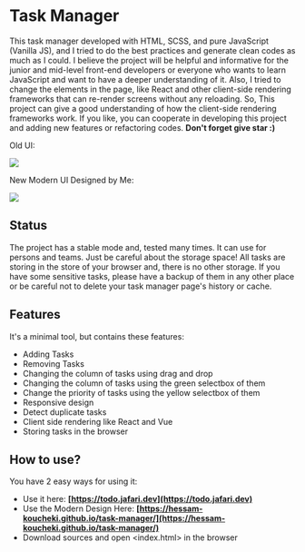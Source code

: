 # Task Manager

This task manager developed with HTML, SCSS, and pure JavaScript (Vanilla JS), and I tried to do the best practices and generate clean codes as much as I could. I believe the project will be helpful and informative for the junior and mid-level front-end developers or everyone who wants to learn JavaScript and want to have a deeper understanding of it. Also, I tried to change the elements in the page, like React and other client-side rendering frameworks that can re-render screens without any reloading. So, This project can give a good understanding of how the client-side rendering frameworks work. If you like, you can cooperate in developing this project and adding new features or refactoring codes. <strong>Don't forget give star :)</strong>

Old UI:
<p>
  <img src="https://user-images.githubusercontent.com/37804060/121263860-8201bb80-c8cb-11eb-8c7e-faa0c5bbf3b1.png" />
</p>

New Modern UI Designed by Me:
<p>
  <img src="https://user-images.githubusercontent.com/24957423/126587650-6fcdd0f2-e3b5-4986-8702-5763250f2274.jpg")
</p>


## Status
The project has a stable mode and, tested many times. It can use for persons and teams. Just be careful about the storage space! All tasks are storing in the store of your browser and, there is no other storage. If you have some sensitive tasks, please have a backup of them in any other place or be careful not to delete your task manager page's history or cache.


## Features
It's a minimal tool, but contains these features:

- Adding Tasks
- Removing Tasks
- Changing the column of tasks using drag and drop
- Changing the column of tasks using the green selectbox of them
- Change the priority of tasks using the yellow selectbox of them
- Responsive design
- Detect duplicate tasks
- Client side rendering like React and Vue
- Storing tasks in the browser


## How to use?
You have 2 easy ways for using it:
- Use it here: <strong>[https://todo.jafari.dev](https://todo.jafari.dev)</strong>
- Use the Modern Design Here: <strong>[https://hessam-koucheki.github.io/task-manager/](https://hessam-koucheki.github.io/task-manager/)</strong>
- Download sources and open <index.html> in the browser
